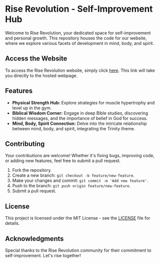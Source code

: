 # Rise Revolution - Self-Improvement Hub

Welcome to Rise Revolution, your dedicated space for self-improvement and personal growth. This repository houses the code for our website, where we explore various facets of development in mind, body, and spirit.

## Access the Website

To access the Rise Revolution website, simply click [here](https://lmwale24.github.io/RiseRevo/). This link will take you directly to the hosted webpage.

## Features

- **Physical Strength Hub:** Explore strategies for muscle hypertrophy and level up in the gym.
- **Biblical Wisdom Corner:** Engage in deep Bible studies, discovering hidden messages, and the importance of belief in God for success.
- **Mind, Body, Spirit Connection:** Delve into the intricate relationship between mind, body, and spirit, integrating the Trinity theme.

## Contributing

Your contributions are welcome! Whether it's fixing bugs, improving code, or adding new features, feel free to submit a pull request.

1. Fork the repository.
2. Create a new branch: `git checkout -b feature/new-feature`.
3. Make your changes and commit: `git commit -m 'Add new feature'`.
4. Push to the branch: `git push origin feature/new-feature`.
5. Submit a pull request.

## License

This project is licensed under the MIT License - see the [LICENSE](LICENSE) file for details.

## Acknowledgments

Special thanks to the Rise Revolution community for their commitment to self-improvement. Let's rise together!
